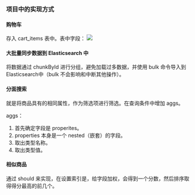 ### 项目中的实现方式
#### 购物车
存入 cart_items 表中。表中字段：
![](https://kagami-1259053372.cos.ap-chengdu.myqcloud.com/images/15716450943850.jpg)

#### 大批量同步数据到 Elasticsearch 中
将数据通过 chunkById 进行分组，避免加载过多数据，并使用 bulk 命令导入到 Elasticsearch中（bulk 不会影响和中断其他操作）。

#### 分面搜索
就是将商品具有的相同属性，作为筛选项进行筛选。在查询条件中增加 aggs。

aggs：
1. 首先确定字段是 properites。
2. properties 本身是一个 nested（嵌套）的字段。
3. 取出类型名称。
4. 取出类型值。

#### 相似商品
通过 should 来实现，在设置索引是，给字段加权，会得到一个分数，然后排序取得得分最高的前几个。